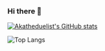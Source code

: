 ### Hi there 👋

<!--
**akatheduelist/akatheduelist** is a ✨ _special_ ✨ repository because its `README.md` (this file) appears on your GitHub profile.

Here are some ideas to get you started:

- 🔭 I’m currently working on ...
- 🌱 I’m currently learning ...
- 👯 I’m looking to collaborate on ...
- 🤔 I’m looking for help with ...
- 💬 Ask me about ...
- 📫 How to reach me: ...
- 😄 Pronouns: ...
- ⚡ Fun fact: ...
-->

[![Akatheduelist's GitHub stats](https://github-readme-stats.vercel.app/api?username=akatheduelist)](https://github.com/akatheduelist/github-readme-stats)

![Top Langs](https://github-readme-stats.vercel.app/api/top-langs/?username=akatheduelist&layout=compact)